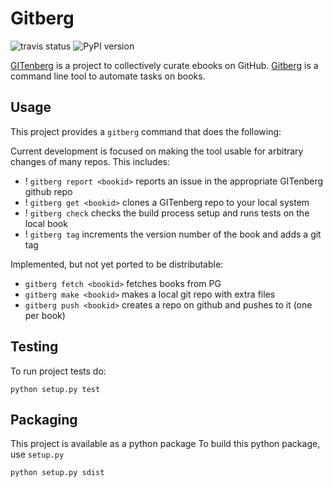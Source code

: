 # Gitberg
![travis status](https://img.shields.io/travis/gitenberg-dev/gitberg.svg)
![PyPI version](https://img.shields.io/pypi/v/gitberg.svg)

[GITenberg](gitenberg.org) is a project to collectively curate ebooks on GitHub.
[Gitberg](https://github.com/gitenberg-dev/gitberg) is a command line tool to automate tasks on books.


## Usage

This project provides a `gitberg` command that does the following:

Current development is focused on making the tool usable for arbitrary changes of many repos.
This includes:

+ ! `gitberg report <bookid>` reports an issue in the appropriate GITenberg github repo
+ ! `gitberg get <bookid>` clones a GITenberg repo to your local system
+ ! `gitberg check` checks the build process setup and runs tests on the local book
+ ! `gitberg tag` increments the version number of the book and adds a git tag


Implemented, but not yet ported to be distributable:

+ `gitberg fetch <bookid>` fetches books from PG
+ `gitberg make <bookid>` makes a local git repo with extra files
+ `gitberg push <bookid>` creates a repo on github and pushes to it (one per book)

## Testing

To run project tests do:

    python setup.py test


## Packaging

This project is available as a python package
To build this python package, use `setup.py`

    python setup.py sdist
